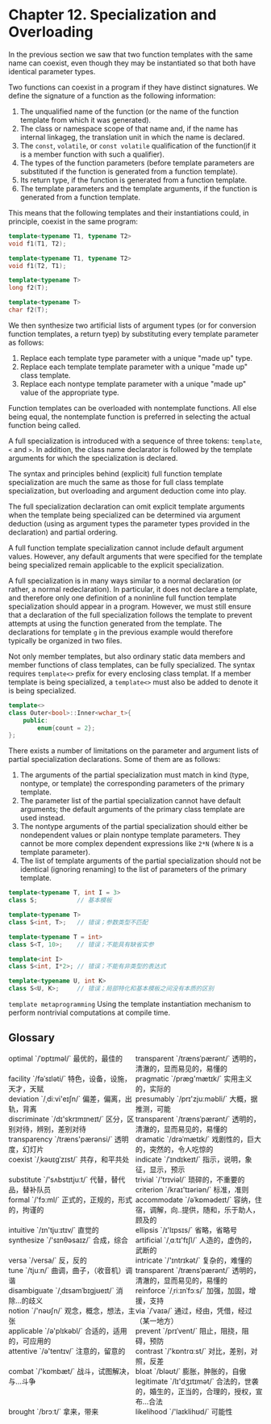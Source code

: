 # Chapter 12. Specialization and Overloading



In the previous section we saw that two function templates with the same name can coexist, even though they may be instantiated so that both have identical parameter types.

Two functions can coexist in a program if they have distinct signatures. We define the signature of a function as the following information:

1. The unqualified name of the function (or the name of the function template from which it was generated).
2. The class or namespace scope of that name and, if the name has internal linkageg, the translation unit in which the name is declared.
3. The `const`, `volatile`, or `const volatile` qualification of the function(if it is a member function with such a qualifier).
4. The types of the function parameters (before template parameters are substituted if the function is generated from a function template).
5. Its return type, if the function is generated from a function template.
6. The template parameters and the template arguments, if the function is generated from a function template.

This means that the following templates and their instantiations could, in principle, coexist in the same program:

```c++
template<typename T1, typename T2>
void f1(T1, T2);

template<typename T1, typename T2>
void f1(T2, T1);

template<typename T>
long f2(T);

template<typename T>
char f2(T);
```

We then synthesize two artificial lists of argument types (or for conversion function templates, a return tyep) by substituting every template parameter as follows:

1. Replace each template type parameter with a unique "made up" type.
2. Replace each template template parameter with a unique "made up" class template.
3. Replace each nontype template parameter with a unique "made up" value of the appropriate type.

Function templates can be overloaded with nontemplate functions. All else being equal, the nontemplate function is preferred in selecting the actual function being called.

A full specialization is introduced with a sequence of three tokens: `template`, `<` and `>`. In addition, the class name declarator is followed by the template arguments for which the specialization is declared.

The syntax and principles behind (explicit) full function template specialization are much the same as those for full class template specialization, but overloading and argument deduction come into play.

The full specialization declaration can omit explicit template arguments when the template being specialized can be determined via argument deduction (using as argument types the parameter types provided in the declaration) and partial ordering.

A full function template specialization cannot include default argument values. However, any default arguments that were specified for the template being specialized remain applicable to the explicit specialization.

A full specialization is in many ways similar to a normal declaration (or rather, a normal redeclaration). In particular, it does not declare a template, and therefore only one definition of a noninline full function template specialization should appear in a program. However, we must still ensure that a declaration of the full specialization follows the template to prevent attempts at using the function generated from the template. The declarations for template `g` in the previous example would therefore typically be organized in two files.

Not only member templates, but also ordinary static data members and member functions of class templates, can be fully specialized. The syntax requires `template<>` prefix for every enclosing class templat. If a member template is being specialized, a `template<>` must also be added to denote it is being specialized.

```c++
template<>
class Outer<bool>::Inner<wchar_t>{
    public:
    	enum{count = 2};
};
```

There exists a number of limitations on the parameter and argument lists of partial specialization declarations. Some of them are as follows:

1. The arguments of the partial specialization must match in kind (type, nontype, or template) the corresponding parameters of the primary template.
2. The parameter list of the partial specialization cannot have default arguments; the default arguments of the primary class template are used instead.
3. The nontype arguments of the partial specialization should either be nondependent values or plain nontype template parameters. They cannot be more complex dependent expressions like `2*N` (where `N` is a template parameter).
4. The list of template arguments of the partial specialization should not be identical (ignoring renaming) to the list of parameters of the primary template.

```c++
template<typename T, int I = 3>
class S;           // 基本模板

template<typename T>
class S<int, T>;   // 错误；参数类型不匹配

template<typename T = int>
class S<T, 10>;    // 错误；不能具有缺省实参

template<int I>
class S<int, I*2>; // 错误；不能有非类型的表达式

template<typename U, int K>
class S<U, K>;     // 错误；局部特化和基本模板之间没有本质的区别
```

`template metaprogramming` Using the template instantiation mechanism to perform nontrivial computations at compile time.



## Glossary

<div style="width: 50%; float:left;">optimal `/ˈɒptɪməl/` 最优的，最佳的</div>
<div style="width: 50%; float:left;">transparent `/trænsˈpærənt/` 透明的，清澈的，显而易见的，易懂的</div>
<div style="width: 50%; float:left;">facility `/fəˈsɪləti/` 特色，设备，设施，天才，天赋</div>
<div style="width: 50%; float:left;">pragmatic `/præɡ'mætɪk/` 实用主义的，实际的</div>
<div style="width: 50%; float:left;">deviation `/ˌdiːvi'eɪʃn/` 偏差，偏离，出轨，背离</div>
<div style="width: 50%; float:left;">presumably `/prɪ'zjuːməbli/` 大概，据推测，可能</div>
<div style="width: 50%; float:left;">discriminate `/dɪ'skrɪmɪneɪt/` 区分，区别对待，辨别，差别对待
</div>
<div style="width: 50%; float:left;">transparent `/trænsˈpærənt/` 透明的，清澈的，显而易见的，易懂的</div>
<div style="width: 50%; float:left;">transparency `/træns'pærənsi/` 透明度，幻灯片</div>
<div style="width: 50%; float:left;">dramatic `/drəˈmætɪk/` 戏剧性的，巨大的，突然的，令人吃惊的</div>
<div style="width: 50%; float:left;">coexist `/ˌkəʊɪɡˈzɪst/` 共存，和平共处</div>
<div style="width: 50%; float:left;">indicate `/ˈɪndɪkeɪt/` 指示，说明，象征，显示，预示</div>
<div style="width: 50%; float:left;">substitute `/'sʌbstɪtjuːt/` 代替，替代品，替补队员</div>
<div style="width: 50%; float:left;">trivial `/'trɪviəl/` 琐碎的，不重要的</div>
<div style="width: 50%; float:left;">criterion `/kraɪ'tɪəriən/` 标准，准则</div>
<div style="width: 50%; float:left;">formal `/'fɔːml/` 正式的，正规的，形式的，拘谨的</div>
<div style="width: 50%; float:left;">accommodate `/əˈkɒmədeɪt/` 容纳，住宿，调解，向..提供，随和，乐于助人，顾及的</div>
<div style="width: 50%; float:left;">intuitive `/ɪn'tjuːɪtɪv/` 直觉的</div>
<div style="width: 50%; float:left;">ellipsis `/ɪ'lɪpsɪs/` 省略，省略号</div>
<div style="width: 50%; float:left;">synthesize `/'sɪnθəsaɪz/` 合成，综合</div>
<div style="width: 50%; float:left;">artificial `/ˌɑːtɪ'fɪʃl/` 人造的，虚伪的，武断的</div>
<div style="width: 50%; float:left;">versa `/versa/` 反，反的</div>
<div style="width: 50%; float:left;">intricate `/'ɪntrɪkət/` 复杂的，难懂的</div>
<div style="width: 50%; float:left;">tune `/tjuːn/` 曲调，曲子，（收音机）调谐</div>
<div style="width: 50%; float:left;">transparent `/trænsˈpærənt/` 透明的，清澈的，显而易见的，易懂的
</div>
<div style="width: 50%; float:left;">disambiguate `/ˌdɪsamˈbɪɡjʊeɪt/` 消除...的歧义</div>
<div style="width: 50%; float:left;">reinforce `/ˌriːɪnˈfɔːs/` 加强，加固，增援，支持</div>
<div style="width: 50%; float:left;">notion `/'nəʊʃn/` 观念，概念，想法，主张</div>
<div style="width: 50%; float:left;">via `/ˈvaɪə/` 通过，经由，凭借，经过（某一地方）</div>
<div style="width: 50%; float:left;">applicable `/ə'plɪkəbl/` 合适的，适用的，可应用的</div>
<div style="width: 50%; float:left;">prevent `/prɪˈvent/` 阻止，阻挠，阻碍，预防</div>
<div style="width: 50%; float:left;">attentive `/ə'tentɪv/` 注意的，留意的</div>
<div style="width: 50%; float:left;">contrast `/'kɒntrɑːst/` 对比，差别，对照，反差</div>
<div style="width: 50%; float:left;">combat `/'kɒmbæt/` 战斗，试图解决，与...斗争</div>
<div style="width: 50%; float:left;">bloat `/bləʊt/` 膨胀，肿胀的，自傲</div>
<div style="width: 50%; float:left;">legitimate `/lɪ'dʒɪtɪmət/` 合法的，世袭的，婚生的，正当的，合理的，授权，宣布...合法</div>
<div style="width: 50%; float:left;">brought `/brɔːt/` 拿来，带来</div>
<div style="width: 50%; float:left;">likelihood `/'laɪklihʊd/` 可能性</div>